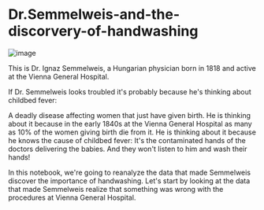 # Dr.Semmelweis-and-the-discorvery-of-handwashing
![image](https://user-images.githubusercontent.com/50009207/205939007-a5d3df7d-818e-4f38-9bfb-7396369c7880.png)

This is Dr. Ignaz Semmelweis, a Hungarian physician born in 1818 and active at the Vienna General Hospital. 

If Dr. Semmelweis looks troubled it's probably because he's thinking about childbed fever: 

A deadly disease affecting women that just have given birth. He is thinking about it because in the early 1840s at the Vienna General Hospital as many as 10% of the women giving birth die from it. He is thinking about it because he knows the cause of childbed fever: It's the contaminated hands of the doctors delivering the babies. And they won't listen to him and wash their hands!

In this notebook, we're going to reanalyze the data that made Semmelweis discover the importance of handwashing. Let's start by looking at the data that made Semmelweis realize that something was wrong with the procedures at Vienna General Hospital.
